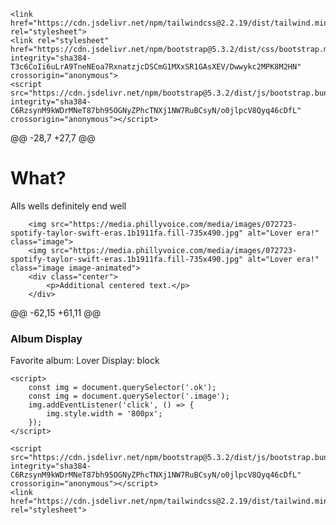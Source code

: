     <link href="https://cdn.jsdelivr.net/npm/tailwindcss@2.2.19/dist/tailwind.min.css" rel="stylesheet">
    <link rel="stylesheet" href="https://cdn.jsdelivr.net/npm/bootstrap@5.3.2/dist/css/bootstrap.min.css" integrity="sha384-T3c6CoIi6uLrA9TneNEoa7RxnatzjcDSCmG1MXxSR1GAsXEV/Dwwykc2MPK8M2HN" crossorigin="anonymous">
    <script src="https://cdn.jsdelivr.net/npm/bootstrap@5.3.2/dist/js/bootstrap.bundle.min.js" integrity="sha384-C6RzsynM9kWDrMNeT87bh95OGNyZPhcTNXj1NW7RuBCsyN/o0jlpcV8Qyq46cDfL" crossorigin="anonymous"></script>

</head>

<body>
@@ -28,7 +27,7 @@ <h1>What?</h1>
            <p>Alls wells definitely end well</p>
        </div>

        <img src="https://media.phillyvoice.com/media/images/072723-spotify-taylor-swift-eras.1b1911fa.fill-735x490.jpg" alt="Lover era!" class="image">
        <img src="https://media.phillyvoice.com/media/images/072723-spotify-taylor-swift-eras.1b1911fa.fill-735x490.jpg" alt="Lover era!" class="image image-animated">
        <div class="center">
            <p>Additional centered text.</p>
        </div>
@@ -62,15 +61,11 @@ <h3>Album Display</h3>
    <p>Favorite album: <span class="block">Lover</span> Display: block</p>

    <script>
        const img = document.querySelector('.ok');
        const img = document.querySelector('.image');
        img.addEventListener('click', () => {
            img.style.width = '800px';
        });
    </script>

    <script src="https://cdn.jsdelivr.net/npm/bootstrap@5.3.2/dist/js/bootstrap.bundle.min.js" integrity="sha384-C6RzsynM9kWDrMNeT87bh95OGNyZPhcTNXj1NW7RuBCsyN/o0jlpcV8Qyq46cDfL" crossorigin="anonymous"></script>
    <link href="https://cdn.jsdelivr.net/npm/tailwindcss@2.2.19/dist/tailwind.min.css" rel="stylesheet">
</body>

</html>
